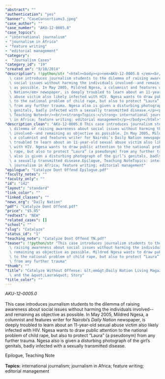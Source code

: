 ```yaml
---
"abstract": ""
"authentication": "yes"
"banner": "CaseConsortiumv3.jpeg"
"case_author": ""
"case_number": "AKU-12-0005.0"
"case_topics":
- "international journalism"
- "journalism in Africa"
- "feature writing"
- "editorial management"
"category": 
-  "Journalism Cases"
"category_id": "19"
"created_on": "9/18/2014"
"description": !!python/str "<html><body><p><em>AKU-12-0005.0 </em><br/><br/>This\
  \ case introduces journalism students to the dilemma of raising awareness about\
  \ social issues without harming the individuals involved--and remaining as objective\
  \ as possible. In May 2005, Mildred Ngesa, a columnist and features writer for Nairobi’s <em>Daily\
  \ Nation</em> newspaper, is deeply troubled to learn about an 11-year-old sexual\
  \ abuse victim also likely infected with HIV. Ngesa wants to draw public attention\
  \ to the national problem of child rape, but also to protect “Laura” (a pseudonym)\
  \ from any further trauma. Ngesa also is given a disturbing photograph of the girl’s\
  \ genitals, badly infected with a sexually transmitted disease.</p><p>Epilogue,\
  \ Teaching Note<br/><br/><strong>Topics:</strong> international journalism; journalism\
  \ in Africa; feature writing; editorial management</p></body></html>"
"description_clean": "AKU-12-0005.0 This case introduces journalism students to the\
  \ dilemma of raising awareness about social issues without harming the individuals\
  \ involved--and remaining as objective as possible. In May 2005, Mildred Ngesa,\
  \ a columnist and features writer for Nairobi’s Daily Nation newspaper, is deeply\
  \ troubled to learn about an 11-year-old sexual abuse victim also likely infected\
  \ with HIV. Ngesa wants to draw public attention to the national problem of child\
  \ rape, but also to protect “Laura” (a pseudonym) from any further trauma. Ngesa\
  \ also is given a disturbing photograph of the girl’s genitals, badly infected with\
  \ a sexually transmitted disease.Epilogue, Teaching NoteTopics: international journalism;\
  \ journalism in Africa; feature writing; editorial management"
"epilogue": "Catalyze Dont Offend Epilogue.pdf"
"faculty_notes": ""
"faculty_only": ""
"id": "142"
"layout": "standard"
"link_color": ""
"linked_classes": ""
"news_org": "Daily Nation"
"pdf": "Catalyze Dont Offend.pdf"
"price": "$5.95"
"redtext": "NEW"
"related_cases": []
"school": ""
"slug": "Catalyze"
"status_id": "1"
"teaching_note": "Catalyze Dont Offend TN.pdf"
"teaser": !!python/str "This case introduces journalism students to the dilemma of\
  \ raising awareness about social issues without harming the individuals involved--and\
  \ remaining as objective as possible. Mildred Ngesa wants to draw public attention\
  \ to the national problem of child rape, but also to protect “Laura” (a pseudonym)\
  \ from any further trauma"
"thumb": ""
"title": "Catalyze Without Offense: &lt;em&gt;Daily Nation Living Magazine&lt;/em&gt;\
  \ and the &quot;Laura&quot; Story"
"title_color": ""
---
```

<html><body><p><em>AKU-12-0005.0 </em><br/><br/>This case introduces journalism students to the dilemma of raising awareness about social issues without harming the individuals involved--and remaining as objective as possible. In May 2005, Mildred Ngesa, a columnist and features writer for Nairobi’s <em>Daily Nation</em> newspaper, is deeply troubled to learn about an 11-year-old sexual abuse victim also likely infected with HIV. Ngesa wants to draw public attention to the national problem of child rape, but also to protect “Laura” (a pseudonym) from any further trauma. Ngesa also is given a disturbing photograph of the girl’s genitals, badly infected with a sexually transmitted disease.</p><p>Epilogue, Teaching Note<br/><br/><strong>Topics:</strong> international journalism; journalism in Africa; feature writing; editorial management</p></body></html>
